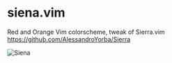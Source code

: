 # siena.vim
Red and Orange Vim colorscheme, tweak of Sierra.vim https://github.com/AlessandroYorba/Sierra

![Siena](https://external-content.duckduckgo.com/iu/?u=https%3A%2F%2Fwww.italymagazine.com%2Fsites%2Fdefault%2Ffiles%2F2020-05%2Fsiena-sunset.jpg&f=1&nofb=1)

